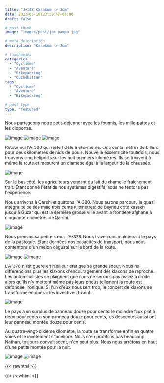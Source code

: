 ```yaml
---
title: "J+138 Karakum -> Jom"
date: 2023-05-18T23:59:47+04:00
draft: false

# post thumb
image: "images/post/jom_pampa.jpg"

# meta description
description: "Karakum -> Jom"

# taxonomies
categories:
  - "Cyclisme" 
  - "Aventure" 
  - "Bikepacking"
  - "Ouzbékistan" 
tags:
  - "Cyclisme" 
  - "Aventure" 
  - "Bikepacking" 

# post type
type: "featured"
---
```


Nous partageons notre petit-déjeuner avec les fourmis, les mille-pattes et les cloportes. 

![image](../../images/post/jom_cloporte.jpg)
![image](../../images/post/jom_1000.jpg)
![image](../../images/post/jom_campmatin.jpg)

Retour sur l'A-380 qui reste fidèle à elle-même: cinq cents mètres de billard pour deux kilomètres de nids de poule. Nouvelle excentricité toutefois, nous trouvons cinq héliports sur les huit premiers kilomètres. Ils se trouvent à même la route et mesurent un diamètre égal à la largeur de la chaussée. 

![image](../../images/post/jom_h.jpg)

Sur le bas côté, les agriculteurs vendent du lait de chamelle fraîchement trait. Étant donné l'état de nos systèmes digestifs, nous ne tentons pas l'expérience. 

Nous arrivons à Qarshi et quittons l'A-380. Nous aurons parcouru la quasi intégralité de ses mille trois cents kilomètres: de Beyneu côté kazakh jusqu'à Guzar qui est la dernière grosse ville avant la frontière afghane à cinquante kilomètres de Qarshi. 

![image](../../images/post/jom_chevalet.jpg)

Nous prenons sa petite sœur: l'A-378. Nous traversons maintenant le pays de la pastèque. Étant données nos capacités de transport, nous nous contentons d'un melon dégusté sur le bord de la route.

![image](../../images/post/jom_pasteque.jpg)
![image](../../images/post/jom_pasteques.jpg)

L'A-378 n'est guère en meilleur état que sa grande soeur. Nous ne différencions plus les klaxons d'encouragement des klaxons de reproche. Les automobilistes se plaignent que nous ne serrons pas assez à droite alors qu'ils n'y mettent même pas leurs pneus tellement la route est défoncée, ironique. Si l'un d'eux nous sert trop, le concert de klaxons se transforme en opéra: les invectives fusent. 

![image](../../images/post/jom_12.jpg)

Le pays a un surplus de panneau douze pour cents: le moindre faux plat à deux pour cents a son panneau douze pour cents, les descentes aussi ont leur panneau montée douze pour cents. 

Au quatre-vingt-dixième kilomètre, la route se transforme enfin en quatre voies et le revêtement s'améliore. Nous n'en profitons pas beaucoup: Nathan, toujours convalescent, n'en peut plus. Nous nous arrêtons en haut d'une petite montée pour la nuit. 

![image](../../images/post/jom_camp.jpg)
![image](../../images/post/jom_coucher.jpg)

{{< rawhtml >}}
<div class="strava-embed-placeholder" data-embed-type="activity" data-embed-id="9105291549"></div><script src="https://strava-embeds.com/embed.js"></script>
{{< /rawhtml >}}
